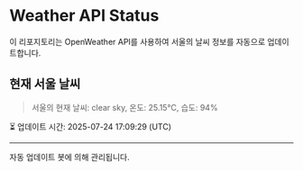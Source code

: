 
# Weather API Status

이 리포지토리는 OpenWeather API를 사용하여 서울의 날씨 정보를 자동으로 업데이트합니다.

## 현재 서울 날씨
> 서울의 현재 날씨: clear sky, 온도: 25.15°C, 습도: 94%

⏳ 업데이트 시간: 2025-07-24 17:09:29 (UTC)

---
자동 업데이트 봇에 의해 관리됩니다.
